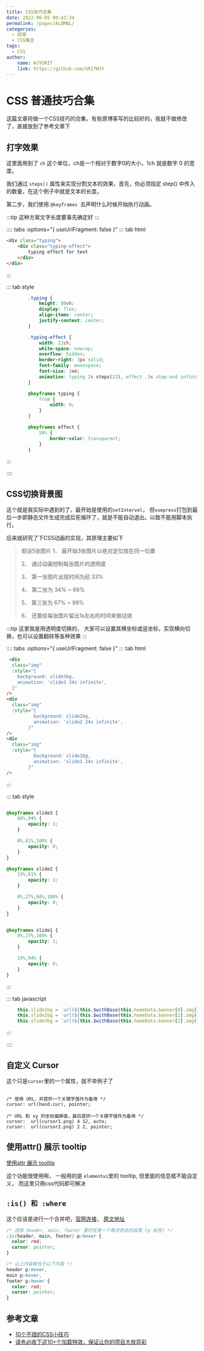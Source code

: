 ```yaml
---
title: CSS技巧合集
date: 2022-06-05 00:42:34
permalink: /pages/ALQMBL/
categories:
  - 前端
  - CSS集合
tags:
  - CSS
author:
    name: WJYGRIT
    link: https://github.com/GRITWJY
---
```


# CSS 普通技巧合集

这篇文章将做一个CSS技巧的合集，有些原博客写的比较好的，我就不做修改了，直接放到了参考文章下



## 打字效果

这里面用到了 `ch` 这个单位，ch是一个相对于数字0的大小，1ch 就是数字 0 的宽度。

我们通过 `steps()` 属性来实现分割文本的效果。首先，你必须指定 step() 中传入的数量，在这个例子中就是文本的长度。

第二步，我们使用 `@keyframes `去声明什么时候开始执行动画。

:::tip
这种方案文字长度要事先确定好
:::



:::: tabs :options="{ useUrlFragment: false }"
::: tab html
```html
<div class="typing">
    <div class="typing-effect">
        typing effect for text
    </div>
</div>
```
:::


::: tab style
```css
        .typing {
            height: 80vh;
            display: flex;
            align-items: center;
            justify-content: center;
        }

        .typing-effect {
            width: 22ch;
            white-space: nowrap;
            overflow: hidden;
            border-right: 3px solid;
            font-family: monospace;
            font-size: 2em;
            animation: typing 2s steps(22), effect .5s step-end infinite alternate;
        }

        @keyframes typing {
            from {
                width: 0;
            }
        }

        @keyframes effect {
            50% {
                border-color: transparent;
            }
        }
```
:::

::::


## CSS切换背景图

这个就是我实际中遇到的了，最开始是使用的`setIntervel`， 但`vuepress`打包到最后一步即静态文件生成完成后死循环了，就是不能自动退出。以致不能用脚本执行。

后来就研究了下CSS动画的实现，其原理主要如下
> 假设5张图片
> 1、 最开始3张图片以绝对定位放在同一位置
> 
> 2、 通过动画控制每张图片的透明度
> 
> 3、 第一张图片出现时间为前 33%
> 
> 4、 第二张为 34% ~ 66%
> 
> 5、 第三张为 67% ~ 99%
> 
> 6、 还要给每张图片留出1s左右的时间来做动效
> 
:::tip
这里我是用透明度切换的， 大家可以设置其横坐标或竖坐标，实现横向切换，也可以设置翻转等各种效果
:::




:::: tabs :options="{ useUrlFragment: false }"
::: tab html
```html
 <div
  class="img"
  :style="{
    background: slide3bg,
    animation: 'slide3 24s infinite',
  }"
/>
<div
  class="img"
  :style="{
          background: slide2bg,
          animation: 'slide2 24s infinite',
        }"
/>
<div
  class="img"
  :style="{
          background: slide1bg,
          animation: 'slide1 24s infinite',
        }"
/>
```
:::

::: tab style
```css

@keyframes slide3 {
    66%,94% {
        opacity: 1;
    }

    0%,61%,100% {
        opacity: 0;
    }
}

@keyframes slide2 {
    33%,61% {
        opacity: 1;
    }

    0%,27%,66%,100% {
        opacity: 0;
    }
}


@keyframes slide1 {
    0%,27%,100% {
        opacity: 1;
    }

    33%,94% {
        opacity: 0;
    }
}

```
:::

::: tab javascript
```javascript
    this.slide1bg = `url(${this.$withBase(this.homeData.banner[0].img)}) center center / cover no-repeat`;
    this.slide2bg = `url(${this.$withBase(this.homeData.banner[1].img)}) center center / cover no-repeat`;
    this.slide3bg = `url(${this.$withBase(this.homeData.banner[2].img)}) center center / cover no-repeat`;
```
:::

::::


## 自定义 Cursor

这个只是`cursor`里的一个属性，就不举例子了

```

/* 使用 URL，并提供一个关键字值作为备用 */
cursor: url(hand.cur), pointer;

/* URL 和 xy 的坐标偏移值，最后提供一个关键字值作为备用 */
cursor:  url(cursor1.png) 4 12, auto;
cursor:  url(cursor2.png) 2 2, pointer;
```



## 使用attr() 展示 tooltip

[使用attr 展示 tooltip](https://juejin.cn/post/7089997204252786702)


这个功能很使用啊， 一般用的是 `elementui`里的 tooltip, 但里面的信息框不能自定义， 而这里只用css代码即可解决



## `:is() 和 :where`

这个应该是进行一个合并吧，[官网连接](https://developer.mozilla.org/zh-CN/docs/Web/CSS/:is)，
[原文地址](https://juejin.cn/post/7089997204252786702)
```css
/* 选择 header, main, footer 里的任意一个悬浮状态的段落 (p 标签) */
:is(header, main, footer) p:hover {
  color: red;
  cursor: pointer;
}

/* 以上内容相当于以下内容 */
header p:hover,
main p:hover,
footer p:hover {
  color: red;
  cursor: pointer;
}
```





## 参考文章

- [10个不错的CSS小技巧](https://juejin.cn/post/7089997204252786702)
- [请务必收下这10+个加载特效，保证让你的项目大放异彩](https://juejin.cn/post/7020064738956705823#heading-13)
